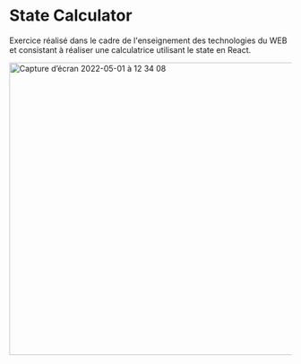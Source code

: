 # State Calculator

Exercice réalisé dans le cadre de l'enseignement des technologies du WEB et consistant à réaliser une calculatrice utilisant le state en React.

<img width="522" alt="Capture d’écran 2022-05-01 à 12 34 08" src="https://user-images.githubusercontent.com/69825901/166155370-16465b81-7fb7-4933-822b-b85e25c037f1.png">
